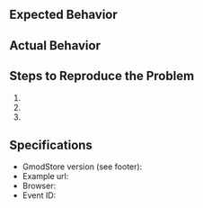 ## Expected Behavior


## Actual Behavior


## Steps to Reproduce the Problem

  1.
  1.
  1.

## Specifications

  - GmodStore version (see footer):	
  - Example url:
  - Browser:
  - Event ID:
